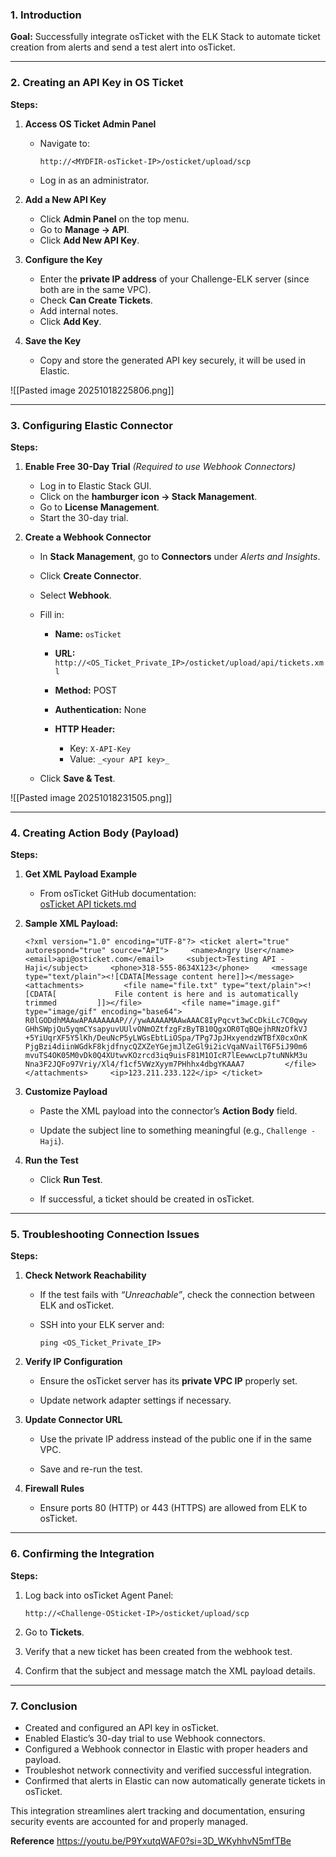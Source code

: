 
### 1. Introduction

**Goal:** Successfully integrate osTicket with the ELK Stack to automate ticket creation from alerts and send a test alert into osTicket.

---

### 2. Creating an API Key in OS Ticket

**Steps:**

1. **Access OS Ticket Admin Panel**
    
    - Navigate to:
        
        `http://<MYDFIR-osTicket-IP>/osticket/upload/scp`
        
    - Log in as an administrator.
        
2. **Add a New API Key**
    
    - Click **Admin Panel** on the top menu.
    - Go to **Manage → API**.
    - Click **Add New API Key**.
    
3. **Configure the Key**
    
    - Enter the **private IP address** of your Challenge-ELK server (since both are in the same VPC).
    - Check **Can Create Tickets**.
    - Add internal notes.
    - Click **Add Key**.
    
4. **Save the Key**
    
    - Copy and store the generated API key securely, it will be used in Elastic.
    

![[Pasted image 20251018225806.png]]

---

### 3. Configuring Elastic Connector

**Steps:**

1. **Enable Free 30-Day Trial** _(Required to use Webhook Connectors)_
    
    - Log in to Elastic Stack GUI.
    - Click on the **hamburger icon → Stack Management**.
    - Go to **License Management**.
    - Start the 30-day trial.
    
2. **Create a Webhook Connector**
    
    - In **Stack Management**, go to **Connectors** under _Alerts and Insights_.
    - Click **Create Connector**.
    - Select **Webhook**.
    - Fill in:
        
        - **Name:** `osTicket`
        - **URL:**
            `http://<OS_Ticket_Private_IP>/osticket/upload/api/tickets.xml`
            
        - **Method:** POST
        - **Authentication:** None
        - **HTTP Header:**
            
            - Key: `X-API-Key`
            - Value: `_<your API key>_`
                
    - Click **Save & Test**.
        
![[Pasted image 20251018231505.png]]

---
### 4. Creating Action Body (Payload)

**Steps:**

1. **Get XML Payload Example**
    
    - From osTicket GitHub documentation:  
        [osTicket API tickets.md](https://github.com/osTicket/osTicket/blob/develop/setup/doc/api/tickets.md)
        
2. **Sample XML Payload:**
    
    `<?xml version="1.0" encoding="UTF-8"?> <ticket alert="true" autorespond="true" source="API">     <name>Angry User</name>     <email>api@osticket.com</email>     <subject>Testing API - Haji</subject>     <phone>318-555-8634X123</phone>     <message type="text/plain"><![CDATA[Message content here]]></message>     <attachments>         <file name="file.txt" type="text/plain"><![CDATA[             File content is here and is automatically trimmed         ]]></file>         <file name="image.gif" type="image/gif" encoding="base64">             R0lGODdhMAAwAPAAAAAAAP///ywAAAAAMAAwAAAC8IyPqcvt3wCcDkiLc7C0qwy             GHhSWpjQu5yqmCYsapyuvUUlvONmOZtfzgFzByTB10QgxOR0TqBQejhRNzOfkVJ             +5YiUqrXF5Y5lKh/DeuNcP5yLWGsEbtLiOSpa/TPg7JpJHxyendzWTBfX0cxOnK             PjgBzi4diinWGdkF8kjdfnycQZXZeYGejmJlZeGl9i2icVqaNVailT6F5iJ90m6             mvuTS4OK05M0vDk0Q4XUtwvKOzrcd3iq9uisF81M1OIcR7lEewwcLp7tuNNkM3u             Nna3F2JQFo97Vriy/Xl4/f1cf5VWzXyym7PHhhx4dbgYKAAA7         </file>     </attachments>     <ip>123.211.233.122</ip> </ticket>`
    
3. **Customize Payload**
    
    - Paste the XML payload into the connector’s **Action Body** field.
        
    - Update the subject line to something meaningful (e.g., `Challenge - Haji`).
        
4. **Run the Test**
    
    - Click **Run Test**.
        
    - If successful, a ticket should be created in osTicket.
        

---

### 5. Troubleshooting Connection Issues

**Steps:**

1. **Check Network Reachability**
    
    - If the test fails with _“Unreachable”_, check the connection between ELK and osTicket.
        
    - SSH into your ELK server and:
        
        `ping <OS_Ticket_Private_IP>`
        
2. **Verify IP Configuration**
    
    - Ensure the osTicket server has its **private VPC IP** properly set.
        
    - Update network adapter settings if necessary.
        
3. **Update Connector URL**
    
    - Use the private IP address instead of the public one if in the same VPC.
        
    - Save and re-run the test.
        
4. **Firewall Rules**
    
    - Ensure ports 80 (HTTP) or 443 (HTTPS) are allowed from ELK to osTicket.
        

---

### 6. Confirming the Integration

**Steps:**

1. Log back into osTicket Agent Panel:
    
    `http://<Challenge-OSticket-IP>/osticket/upload/scp`
    
2. Go to **Tickets**.
    
3. Verify that a new ticket has been created from the webhook test.
    
4. Confirm that the subject and message match the XML payload details.
    

---

### 7. Conclusion

- Created and configured an API key in osTicket.
- Enabled Elastic’s 30-day trial to use Webhook connectors.
- Configured a Webhook connector in Elastic with proper headers and payload.
- Troubleshot network connectivity and verified successful integration.
- Confirmed that alerts in Elastic can now automatically generate tickets in osTicket.

This integration streamlines alert tracking and documentation, ensuring security events are accounted for and properly managed.

**Reference**
https://youtu.be/P9YxutqWAF0?si=3D_WKyhhvN5mfTBe